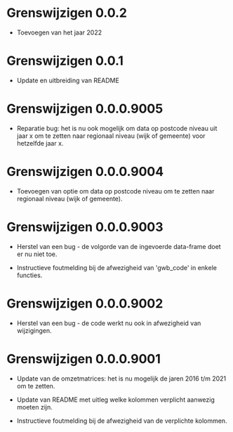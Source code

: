 # Grenswijzigen 0.0.2

* Toevoegen van het jaar 2022

# Grenswijzigen 0.0.1

* Update en uitbreiding van README

# Grenswijzigen 0.0.0.9005

* Reparatie bug: het is nu ook mogelijk om data op postcode niveau uit jaar x
  om te zetten naar regionaal niveau (wijk of gemeente) voor hetzelfde jaar x.

# Grenswijzigen 0.0.0.9004

* Toevoegen van optie om data op postcode niveau om te zetten naar regionaal
  niveau (wijk of gemeente).

# Grenswijzigen 0.0.0.9003

* Herstel van een bug - de volgorde van de ingevoerde data-frame doet er nu niet toe.

* Instructieve foutmelding bij de afwezigheid van 'gwb_code' in enkele functies.

# Grenswijzigen 0.0.0.9002

* Herstel van een bug - de code werkt nu ook in afwezigheid van wijzigingen.

# Grenswijzigen 0.0.0.9001

* Update van de omzetmatrices: het is nu mogelijk de jaren 2016 t/m 2021 om te zetten.

* Update van README met uitleg welke kolommen verplicht aanwezig moeten zijn.

* Instructieve foutmelding bij de afwezigheid van de verplichte kolommen.
